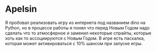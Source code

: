 # Apelsin
Я пробовал реализовать игру из интернета под названием dino на Python, но в процессе работы я понял что перед Новым Годом надо сделать что то атмосферное и заменил некоторые спрайты, которые хоть как то ассоциируются с Новым Годом.
В игре есть пасхалка, которая может активироваться с 10% шансом при запуске игры.
